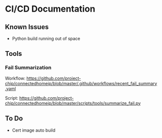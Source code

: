 # CI/CD Documentation

## Known Issues

-   Python build running out of space

## Tools

### Fail Summarization

Workflow:
https://github.com/project-chip/connectedhomeip/blob/master/.github/workflows/recent_fail_summary.yaml

Script:
https://github.com/project-chip/connectedhomeip/blob/master/scripts/tools/summarize_fail.py

## To Do

-   Cert image auto build
